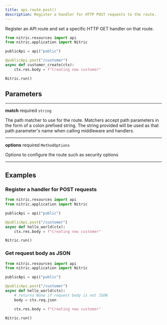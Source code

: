 ```yaml
---
title: api.route.post()
description: Register a handler for HTTP POST requests to the route.
---
```


Register an API route and set a specific HTTP GET handler on that route.

```python
from nitric.resources import api
from nitric.application import Nitric

publicApi = api("public")

@publicApi.post("/customer")
async def customer_create(ctx):
    ctx.res.body = f"Creating new customer"

Nitric.run()
```

## Parameters

---

**match** required `string`

The path matcher to use for the route. Matchers accept path parameters in the form of a colon prefixed string. The string provided will be used as that path parameter's name when calling middleware and handlers.

---

**options** required `MethodOptions`

Options to configure the route such as security options

---

## Examples

### Register a handler for POST requests

```python
from nitric.resources import api
from nitric.application import Nitric

publicApi = api("public")

@publicApi.post("/customer")
async def hello_world(ctx):
    ctx.res.body = f"Creating new customer"

Nitric.run()
```

### Get request body as JSON

```python
from nitric.resources import api
from nitric.application import Nitric

publicApi = api("public")

@publicApi.post("/customer")
async def hello_world(ctx):
    # returns None if request body is not JSON
    body = ctx.req.json

    ctx.res.body = f"Creating new customer"

Nitric.run()
```
